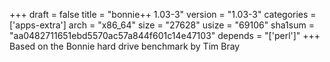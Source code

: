 +++
draft = false
title = "bonnie++ 1.03-3"
version = "1.03-3"
categories = ['apps-extra']
arch = "x86_64"
size = "27628"
usize = "69106"
sha1sum = "aa0482711651ebd5570ac57a844f601c14e47103"
depends = "['perl']"
+++
Based on the Bonnie hard drive benchmark by Tim Bray